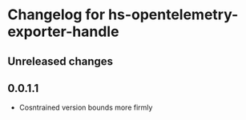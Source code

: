 # Changelog for hs-opentelemetry-exporter-handle

## Unreleased changes

## 0.0.1.1

- Cosntrained version bounds more firmly
